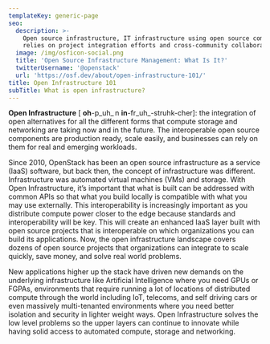 ```yaml
---
templateKey: generic-page
seo:
  description: >-
    Open source infrastructure, IT infrastructure using open source components,
    relies on project integration efforts and cross-community collaboration. 
  image: /img/osficon-social.png
  title: 'Open Source Infrastructure Management: What Is It?'
  twitterUsername: '@openstack'
  url: 'https://osf.dev/about/open-infrastructure-101/'
title: Open Infrastructure 101
subTitle: What is open infrastructure?
---
```

**Open Infrastructure** [ **oh**-p_uh_ n **in**-fr_uh_-struhk-cher]: the integration of open alternatives for all the different forms that compute storage and networking are taking now and in the future. The interoperable open source components are production ready, scale easily, and businesses can rely on them for real and emerging workloads. 

Since 2010, OpenStack has been an open source infrastructure as a service (IaaS) software, but back then, the concept of infrastructure was different. Infrastructure was automated virtual machines (VMs) and storage. With Open Infrastructure, it’s important that what is built can be addressed with common APIs so that what you build locally is compatible with what you may use externally. This interoperability is increasingly important as you distribute compute power closer to the edge because standards and interoperability will be key. This will create an enhanced IaaS layer built with open source projects that is interoperable on which organizations you can build its applications. Now, the open infrastructure landscape covers dozens of open source projects that organizations can integrate to scale quickly, save money, and solve real world problems. 

New applications higher up the stack have driven new demands on the underlying infrastructure like Artificial Intelligence where you need GPUs or FGPAs, environments that require running a lot of locations of distributed compute through the world including IoT, telecoms, and self driving cars or even massively multi-tenanted environments where you need better isolation and security in lighter weight ways. Open Infrastructure solves the low level problems so the upper layers can continue to innovate while having solid access to automated compute, storage and networking.
